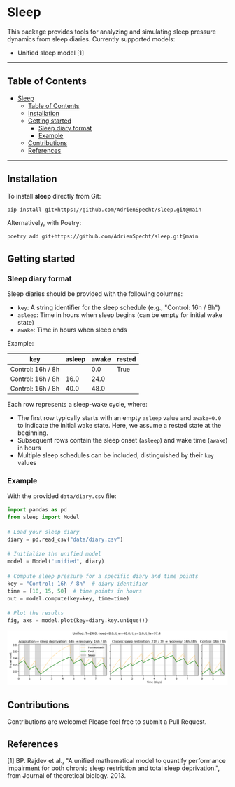 # Sleep

This package provides tools for analyzing and simulating sleep pressure dynamics from sleep diaries. Currently supported models:

- Unified sleep model [1]

---

## Table of Contents

- [Sleep](#sleep)
  - [Table of Contents](#table-of-contents)
  - [Installation](#installation)
  - [Getting started](#getting-started)
    - [Sleep diary format](#sleep-diary-format)
    - [Example](#example)
  - [Contributions](#contributions)
  - [References](#references)

---

## Installation

To install **sleep** directly from Git:

```bash
pip install git+https://github.com/AdrienSpecht/sleep.git@main
```

Alternatively, with Poetry:

```bash
poetry add git+https://github.com/AdrienSpecht/sleep.git@main
```

## Getting started

### Sleep diary format

Sleep diaries should be provided with the following columns:

- `key`: A string identifier for the sleep schedule (e.g., "Control: 16h / 8h")
- `asleep`: Time in hours when sleep begins (can be empty for initial wake state)
- `awake`: Time in hours when sleep ends

Example:

| key               | asleep | awake | rested |
| ----------------- | ------ | ----- | ------ |
| Control: 16h / 8h |        | 0.0   | True   |
| Control: 16h / 8h | 16.0   | 24.0  |        |
| Control: 16h / 8h | 40.0   | 48.0  |        |

Each row represents a sleep-wake cycle, where:

- The first row typically starts with an empty `asleep` value and `awake=0.0` to indicate the initial wake state. Here, we assume a rested state at the beginning.
- Subsequent rows contain the sleep onset (`asleep`) and wake time (`awake`) in hours
- Multiple sleep schedules can be included, distinguished by their `key` values

### Example

With the provided `data/diary.csv` file:

```python
import pandas as pd
from sleep import Model

# Load your sleep diary
diary = pd.read_csv("data/diary.csv")

# Initialize the unified model
model = Model("unified", diary)

# Compute sleep pressure for a specific diary and time points
key = "Control: 16h / 8h"  # diary identifier
time = [10, 15, 50]  # time points in hours
out = model.compute(key=key, time=time)

# Plot the results
fig, axs = model.plot(key=diary.key.unique())
```

![Example of sleep pressure dynamics](figures/example.png)

## Contributions

Contributions are welcome! Please feel free to submit a Pull Request.

## References

[1] BP. Rajdev et al., "A unified mathematical model to quantify performance impairment for both chronic sleep restriction and total sleep deprivation.", from Journal of theoretical biology. 2013.
